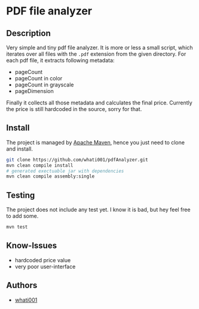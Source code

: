 # PDF file analyzer

## Description
Very simple and tiny pdf file analyzer.
It is more or less a small script, which iterates over all files with the `.pdf` extension from the given directory.
For each pdf file, it extracts following metadata:
* pageCount
* pageCount in color
* pageCount in grayscale
* pageDimension

Finally it collects all those metadata and calculates the final price.
Currently the price is still hardcoded in the source, sorry for that.

## Install
The project is managed by [Apache Maven](https://maven.apache.org/), hence you just need to clone and install.
```bash
git clone https://github.com/whati001/pdfAnalyzer.git
mvn clean compile install
# generated exectuable jar with dependencies
mvn clean compile assembly:single 
```

## Testing
The project does not include any test yet. I know it is bad, but hey feel free to add some.
```bash
mvn test
``` 

## Know-Issues
* hardcoded price value
* very poor user-interface
  
## Authors
* [whati001](https://github.com/whati001)